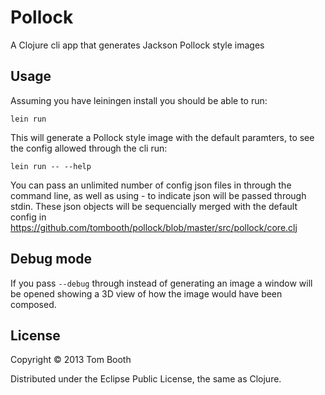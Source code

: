 # Pollock

A Clojure cli app that generates Jackson Pollock style images

## Usage

Assuming you have leiningen install you should be able to run:

    lein run

This will generate a Pollock style image with the default paramters,
to see the config allowed through the cli run:

    lein run -- --help

You can pass an unlimited number of config json files in through the command
line, as well as using - to indicate json will be passed through stdin. These
json objects will be sequencially merged with the default config in 
https://github.com/tombooth/pollock/blob/master/src/pollock/core.clj

## Debug mode

If you pass `--debug` through instead of generating an image a window will be
opened showing a 3D view of how the image would have been composed.

## License

Copyright © 2013 Tom Booth

Distributed under the Eclipse Public License, the same as Clojure.
